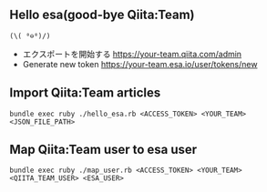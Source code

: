 ## Hello esa(good-bye Qiita:Team)

`(\( ⁰⊖⁰)/)`

* エクスポートを開始する https://your-team.qiita.com/admin
* Generate new token https://your-team.esa.io/user/tokens/new

## Import Qiita:Team articles

```
bundle exec ruby ./hello_esa.rb <ACCESS_TOKEN> <YOUR_TEAM> <JSON_FILE_PATH>
```

## Map Qiita:Team user to esa user

```
bundle exec ruby ./map_user.rb <ACCESS_TOKEN> <YOUR_TEAM> <QIITA_TEAM_USER> <ESA_USER>
```
